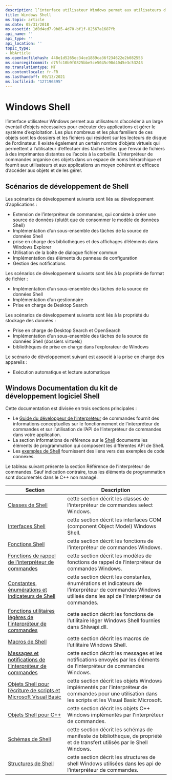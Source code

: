 ```yaml
---
description: l’interface utilisateur Windows permet aux utilisateurs d’accéder à un large éventail d’objets nécessaires pour exécuter des applications et gérer le système d’exploitation.
title: Windows Shell
ms.topic: article
ms.date: 05/31/2018
ms.assetid: 1d0d4ed7-9b85-4d70-bf1f-82567a1687fb
api_name: ''
api_type: ''
api_location: ''
topic_type:
- kbArticle
ms.openlocfilehash: 448e1d5265ec34ce1889ca36f234622e2b082553
ms.sourcegitcommit: d75fc10b9f0825bbe5ce5045c90d4045e3c53243
ms.translationtype: MT
ms.contentlocale: fr-FR
ms.lasthandoff: 09/13/2021
ms.locfileid: "127196395"
---
```

# <a name="windows-shell"></a>Windows Shell

l’interface utilisateur Windows permet aux utilisateurs d’accéder à un large éventail d’objets nécessaires pour exécuter des applications et gérer le système d’exploitation. Les plus nombreux et les plus familiers de ces objets sont les dossiers et les fichiers qui résident sur les lecteurs de disque de l’ordinateur. Il existe également un certain nombre d’objets virtuels qui permettent à l’utilisateur d’effectuer des tâches telles que l’envoi de fichiers à des imprimantes distantes ou l’accès à la corbeille. L’interpréteur de commandes organise ces objets dans un espace de noms hiérarchique et fournit aux utilisateurs et aux applications un moyen cohérent et efficace d’accéder aux objets et de les gérer.

## <a name="shell-development-scenarios"></a>Scénarios de développement de Shell

Les scénarios de développement suivants sont liés au développement d’applications :

-   Extension de l’interpréteur de commandes, qui consiste à créer une source de données (plutôt que de consommer le modèle de données Shell)
-   Implémentation d’un sous-ensemble des tâches de la source de données Shell
-   prise en charge des bibliothèques et des affichages d’éléments dans Windows Explorer
-   Utilisation de la boîte de dialogue fichier commun
-   Implémentation des éléments du panneau de configuration
-   Gestion des notifications

Les scénarios de développement suivants sont liés à la propriété de format de fichier :

-   Implémentation d’un sous-ensemble des tâches de la source de données Shell
-   Implémentation d’un gestionnaire
-   Prise en charge de Desktop Search

Les scénarios de développement suivants sont liés à la propriété du stockage des données :

-   Prise en charge de Desktop Search et OpenSearch
-   Implémentation d’un sous-ensemble des tâches de la source de données Shell (dossiers virtuels)
-   bibliothèques de prise en charge dans l’explorateur de Windows

Le scénario de développement suivant est associé à la prise en charge des appareils :

-   Exécution automatique et lecture automatique

## <a name="windows-shell-sdk-documentation"></a>Windows Documentation du kit de développement logiciel Shell

Cette documentation est divisée en trois sections principales :

-   Le [Guide du développeur de l’interpréteur](intro.md) de commandes fournit des informations conceptuelles sur le fonctionnement de l’interpréteur de commandes et sur l’utilisation de l’API de l’interpréteur de commandes dans votre application.
-   La section informations de référence sur le [Shell](shell-reference-bumper.md) documente les éléments de programmation qui composent les différentes API de Shell.
-   Les [exemples de Shell](samples-entry.md) fournissent des liens vers des exemples de code connexes.

Le tableau suivant présente la section Référence de l’interpréteur de commandes. Sauf indication contraire, tous les éléments de programmation sont documentés dans le C++ non managé.



| Section                                                               | Description                                                                                                          |
|-----------------------------------------------------------------------|----------------------------------------------------------------------------------------------------------------------|
| [Classes de Shell](classes.md)                                          | cette section décrit les classes de l’interpréteur de commandes select Windows.                                                                 |
| [Interfaces Shell](interfaces.md)                                    | cette section décrit les interfaces COM (component Object Model) Windows Shell.                                    |
| [Fonctions Shell](functions.md)                                      | cette section décrit les fonctions de l’interpréteur de commandes Windows.                                                                  |
| [Fonctions de rappel de l’interpréteur de commandes](callbacks.md)                             | cette section décrit les modèles de fonctions de rappel de l’interpréteur de commandes Windows.                                               |
| [Constantes, énumérations et indicateurs de Shell](consts-enums-flags.md)    | cette section décrit les constantes, énumérations et indicateurs de l’interpréteur de commandes Windows utilisés dans les api de l’interpréteur de commandes.                  |
| [Fonctions utilitaires légères de l’interpréteur de commandes](shlwapi.md)                    | cette section décrit les fonctions de l’utilitaire léger Windows Shell fournies dans Shlwapi.dll.                      |
| [Macros de Shell](macros.md)                                            | cette section décrit les macros de l’utilitaire Windows Shell.                                                             |
| [Messages et notifications de l’interpréteur de commandes](messages.md)                      | cette section décrit les messages et les notifications envoyés par les éléments de l’interpréteur de commandes Windows.                         |
| [Objets Shell pour l’écriture de scripts et Microsoft Visual Basic](objects.md) | cette section décrit les objets Windows implémentés par l’interpréteur de commandes pour une utilisation dans les scripts et les Visual Basic Microsoft. |
| [Objets Shell pour C++](objects-cpp.md)                              | cette section décrit les objets C++ Windows implémentés par l’interpréteur de commandes.                                             |
| [Schémas de Shell](schemas.md)                                          | cette section décrit les schémas de manifeste de bibliothèque, de propriété et de transfert utilisés par le Shell Windows.                   |
| [Structures de Shell](structures.md)                                    | cette section décrit les structures de shell Windows utilisées dans les api de l’interpréteur de commandes.                                          |



 

 

 



